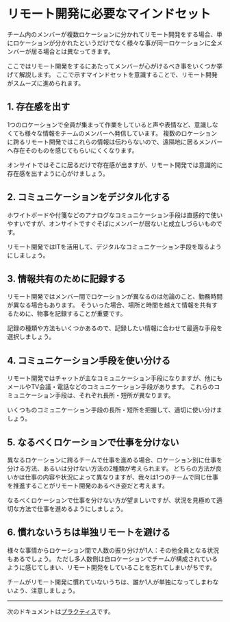 # リモート開発に必要なマインドセット

チーム内のメンバーが複数ロケーションに分かれてリモート開発をする場合、単にロケーションが分かれたというだけでなく様々な事が同一ロケーションに全メンバーが居る場合とは異なってきます。

ここではリモート開発をするにあたってメンバーが心がけるべき事をいくつか挙げて解説します。
ここで示すマインドセットを意識することで、リモート開発がスムーズに進められます。

## 1. 存在感を出す

1つのロケーションで全員が集まって作業をしていると声や表情など、意識しなくても様々な情報をチームのメンバーへ発信しています。
複数のロケーションに跨るリモート開発ではこれらの情報は伝わらないので、遠隔地に居るメンバーへ存在そのものを感じてもらいにくくなります。

オンサイトではそこに居るだけで存在感が出ますが、リモート開発では意識的に存在感を出すように心がけましょう。

## 2. コミュニケーションをデジタル化する

ホワイトボードや付箋などのアナログなコミュニケーション手段は直感的で使いやすいですが、オンサイトですぐそばにメンバーが居ないと成立しづらいものです。

リモート開発ではITを活用して、デジタルなコミュニケーション手段を取るようにしましょう。

## 3. 情報共有のために記録する

リモート開発ではメンバー間でロケーションが異なるのは勿論のこと、勤務時間が異なる場合もあります。
そういった場合、場所と時間を越えて情報を共有するために、物事を記録することが重要です。

記録の種類や方法もいくつかあるので、記録したい情報に合わせて最適な手段を選択しましょう。

## 4. コミュニケーション手段を使い分ける

リモート開発ではチャットが主なコミュニケーション手段になりますが、他にもメールやTV会議・電話などのコミュニケーション手段があります。
これらのコミュニケーション手段は、それぞれ長所・短所が異なります。

いくつものコミュニケーション手段の長所・短所を把握して、適切に使い分けましょう。

## 5. なるべくロケーションで仕事を分けない

異なるロケーションに跨るチームで仕事を進める場合、ロケーション別に仕事を分ける方法、あるいは分けない方法の2種類が考えられます。
どちらの方法が良いかは仕事の内容や状況によって異なりますが、我々は1つのチームで同じ仕事を推進することがリモート開発のあるべき姿だと考えます。

なるべくロケーションで仕事を分けない方が望ましいですが、状況を見極めて適切な方法で仕事を進めるようにしましょう。

## 6. 慣れないうちは単独リモートを避ける

様々な事情からロケーション間で人数の振り分けが1人：その他全員となる状況もあるでしょう。
ただし多人数側は自ロケーションでチームが構成されているように感じてしまい、リモート開発をしていることを忘れてしまいがちです。

チームがリモート開発に慣れていないうちは、誰か1人が単独になってしまわないよう、注意しましょう。

---

次のドキュメントは[プラクティス](./practice.md)です。

